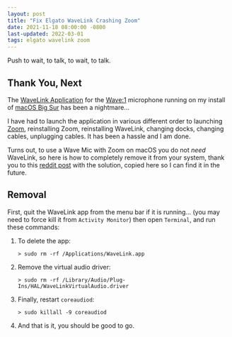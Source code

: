 ```yaml
---
layout: post
title: "Fix Elgato WaveLink Crashing Zoom"
date: 2021-11-18 08:00:00 -0800
last-updated: 2022-03-01
tags: elgato wavelink zoom
---
```


Push to wait, to talk, to wait, to talk.

## Thank You, Next

The [WaveLink Application][wavelink] for the [Wave:1][wave-1] microphone running on my install of [macOS Big Sur][bigsur] has been a nightmare...

I have had to launch the application in various different order to launching [Zoom][zoom], reinstalling Zoom, reinstalling WaveLink, changing docks, changing cables, unplugging cables. It has been a hassle and I am done.

Turns out, to use a Wave Mic with Zoom on macOS you do not _need_ WaveLink, so here is how to completely remove it from your system, thank you to this [reddit post][reddit-post] with the solution, copied here so I can find it in the future.

## Removal

First, quit the WaveLink app from the menu bar if it is running... (you may need to force kill it from `Activity Monitor`) then open `Terminal`, and run these commands:

1. To delete the app:

   `> sudo rm -rf /Applications/WaveLink.app`

2. Remove the virtual audio driver:

   `> sudo rm -rf /Library/Audio/Plug-Ins/HAL/WaveLinkVirtualAudio.driver`

3. Finally, restart `coreaudiod`:

   `> sudo killall -9 coreaudiod`

4. And that is it, you should be good to go.

[bigsur]: https://support.apple.com/en-us/HT211238
[reddit-post]: https://www.reddit.com/r/elgato/comments/k4xk75/comment/gi48el7/?utm_source=share&utm_medium=web2x&context=3
[wave-1]: https://www.elgato.com/en/wave-1
[wavelink]: https://www.elgato.com/en/downloads
[zoom]: https://zoom.us/download
